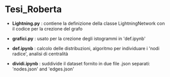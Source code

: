 # Tesi_Roberta



- **Lightning.py** : contiene la definizione della classe LightningNetwork con il codice per la crezione del grafo 
- **grafici.py** : usato per la crezione degli istogrammi in 'def.ipynb'

- **def.ipynb** : calcolo delle distribuzioni, algoritmo per individuare i 'nodi radice', analisi di centralità
- **dividi.ipynb** : suddivide il dataset fornito in due file .json separati: 'nodes.json' and 'edges.json'

